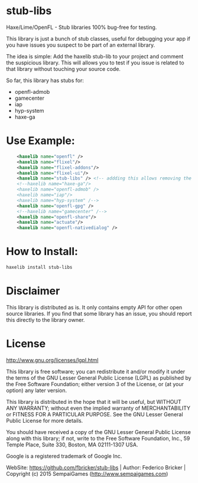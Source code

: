 # stub-libs
Haxe/Lime/OpenFL - Stub libraries 100% bug-free for testing.

This library is just a bunch of stub classes, useful for debugging your app if you have issues you suspect to be part of an external library.

The idea is simple: Add the haxelib stub-lib to your project and comment the suspicious library. This will allows you to test if you issue is related to that library without touching your source code.

So far, this library has stubs for:

* openfl-admob
* gamecenter
* iap
* hyp-system
* haxe-ga

Use Example:
=======

```xml
	<haxelib name="openfl" />
	<haxelib name="flixel"/>
	<haxelib name="flixel-addons"/>
	<haxelib name="flixel-ui"/>
	<haxelib name="stub-libs" /> <!-- addding this allows removing the other libraries without touching your code -->
	<!--haxelib name="haxe-ga"/>
	<haxelib name="openfl-admob" />
	<haxelib name="iap"/>
	<haxelib name="hyp-system" /-->
	<haxelib name="openfl-gpg" />
	<!--haxelib name="gamecenter" /-->
	<haxelib name="openfl-share"/>
	<haxelib name="actuate"/>
	<haxelib name="openfl-nativedialog" />
```

How to Install:
=======

```bash
haxelib install stub-libs
```

Disclaimer
=======

This library is distributed as is. It only contains empty API for other open source libraries. If you find that some library has an issue, you should report this directly to the library owner.

License
=======
http://www.gnu.org/licenses/lgpl.html

This library is free software; you can redistribute it and/or
modify it under the terms of the GNU Lesser General Public
License (LGPL) as published by the Free Software Foundation; either
version 3 of the License, or (at your option) any later version.
  
This library is distributed in the hope that it will be useful,
but WITHOUT ANY WARRANTY; without even the implied warranty of
MERCHANTABILITY or FITNESS FOR A PARTICULAR PURPOSE. See the GNU
Lesser General Public License for more details.
  
You should have received a copy of the GNU Lesser General Public
License along with this library; if not, write to the Free Software
Foundation, Inc., 59 Temple Place, Suite 330, Boston, MA 02111-1307 USA.
  
Google is a registered trademark of Google Inc.


WebSite: https://github.com/fbricker/stub-libs | Author: Federico Bricker | Copyright (c) 2015 SempaiGames (http://www.sempaigames.com)
